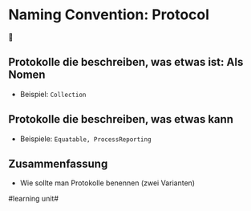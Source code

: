 # Naming Convention: Protocol
💬

## Protokolle die beschreiben, was etwas ist: Als Nomen

- Beispiel: `Collection`

## Protokolle die beschreiben, was etwas kann

- Beispiele: `Equatable, ProcessReporting`

## Zusammenfassung
- Wie sollte man Protokolle benennen (zwei Varianten)


#learning unit#